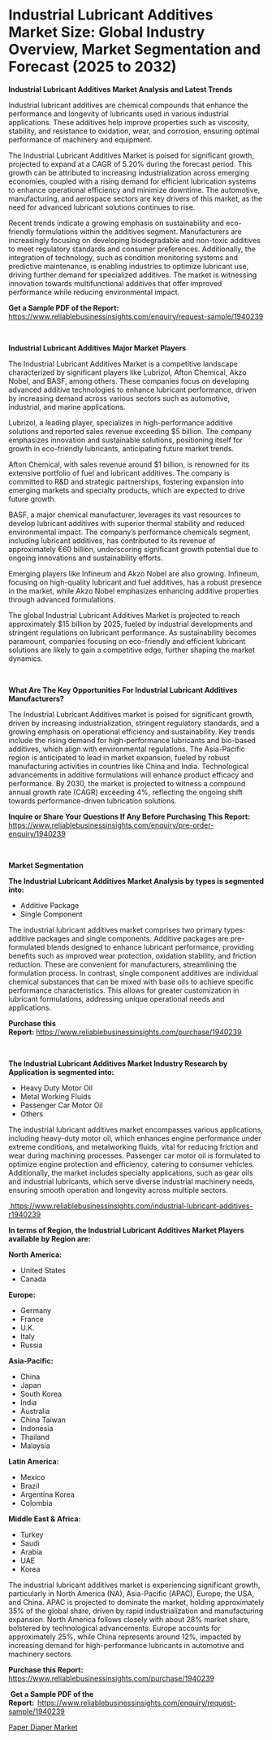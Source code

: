 <p><h1>Industrial Lubricant Additives Market Size: Global Industry Overview, Market Segmentation and Forecast (2025 to 2032)</h1></p><p><strong>Industrial Lubricant Additives Market Analysis and Latest Trends</strong></p>
<p><p>Industrial lubricant additives are chemical compounds that enhance the performance and longevity of lubricants used in various industrial applications. These additives help improve properties such as viscosity, stability, and resistance to oxidation, wear, and corrosion, ensuring optimal performance of machinery and equipment.</p><p>The Industrial Lubricant Additives Market is poised for significant growth, projected to expand at a CAGR of 5.20% during the forecast period. This growth can be attributed to increasing industrialization across emerging economies, coupled with a rising demand for efficient lubrication systems to enhance operational efficiency and minimize downtime. The automotive, manufacturing, and aerospace sectors are key drivers of this market, as the need for advanced lubricant solutions continues to rise.</p><p>Recent trends indicate a growing emphasis on sustainability and eco-friendly formulations within the additives segment. Manufacturers are increasingly focusing on developing biodegradable and non-toxic additives to meet regulatory standards and consumer preferences. Additionally, the integration of technology, such as condition monitoring systems and predictive maintenance, is enabling industries to optimize lubricant use, driving further demand for specialized additives. The market is witnessing innovation towards multifunctional additives that offer improved performance while reducing environmental impact.</p></p>
<p><strong>Get a Sample PDF of the Report:&nbsp;</strong> <a href="https://www.reliablebusinessinsights.com/enquiry/request-sample/1940239?utm_campaign=2301&utm_medium=2&utm_source=Github&utm_content=ia&utm_term=04042025&utm_id=industrial-lubricant-additives">https://www.reliablebusinessinsights.com/enquiry/request-sample/1940239</a></p>
<p>&nbsp;</p>
<p><strong>Industrial Lubricant Additives Major Market Players</strong></p>
<p><p>The Industrial Lubricant Additives Market is a competitive landscape characterized by significant players like Lubrizol, Afton Chemical, Akzo Nobel, and BASF, among others. These companies focus on developing advanced additive technologies to enhance lubricant performance, driven by increasing demand across various sectors such as automotive, industrial, and marine applications.</p><p>Lubrizol, a leading player, specializes in high-performance additive solutions and reported sales revenue exceeding $5 billion. The company emphasizes innovation and sustainable solutions, positioning itself for growth in eco-friendly lubricants, anticipating future market trends.</p><p>Afton Chemical, with sales revenue around $1 billion, is renowned for its extensive portfolio of fuel and lubricant additives. The company is committed to R&D and strategic partnerships, fostering expansion into emerging markets and specialty products, which are expected to drive future growth.</p><p>BASF, a major chemical manufacturer, leverages its vast resources to develop lubricant additives with superior thermal stability and reduced environmental impact. The company’s performance chemicals segment, including lubricant additives, has contributed to its revenue of approximately €60 billion, underscoring significant growth potential due to ongoing innovations and sustainability efforts.</p><p>Emerging players like Infineum and Akzo Nobel are also growing. Infineum, focusing on high-quality lubricant and fuel additives, has a robust presence in the market, while Akzo Nobel emphasizes enhancing additive properties through advanced formulations.</p><p>The global Industrial Lubricant Additives Market is projected to reach approximately $15 billion by 2025, fueled by industrial developments and stringent regulations on lubricant performance. As sustainability becomes paramount, companies focusing on eco-friendly and efficient lubricant solutions are likely to gain a competitive edge, further shaping the market dynamics.</p></p>
<p>&nbsp;</p>
<p><strong>What Are The Key Opportunities For Industrial Lubricant Additives Manufacturers?</strong></p>
<p><p>The Industrial Lubricant Additives market is poised for significant growth, driven by increasing industrialization, stringent regulatory standards, and a growing emphasis on operational efficiency and sustainability. Key trends include the rising demand for high-performance lubricants and bio-based additives, which align with environmental regulations. The Asia-Pacific region is anticipated to lead in market expansion, fueled by robust manufacturing activities in countries like China and India. Technological advancements in additive formulations will enhance product efficacy and performance. By 2030, the market is projected to witness a compound annual growth rate (CAGR) exceeding 4%, reflecting the ongoing shift towards performance-driven lubrication solutions.</p></p>
<p><strong>Inquire or Share Your Questions If Any Before Purchasing This Report:</strong> <a href="https://www.reliablebusinessinsights.com/enquiry/pre-order-enquiry/1940239?utm_campaign=2301&utm_medium=2&utm_source=Github&utm_content=ia&utm_term=04042025&utm_id=industrial-lubricant-additives">https://www.reliablebusinessinsights.com/enquiry/pre-order-enquiry/1940239</a></p>
<p>&nbsp;</p>
<p><strong>Market Segmentation</strong></p>
<p><strong>The Industrial Lubricant Additives Market Analysis by types is segmented into:</strong></p>
<p><ul><li>Additive Package</li><li>Single Component</li></ul></p>
<p><p>The industrial lubricant additives market comprises two primary types: additive packages and single components. Additive packages are pre-formulated blends designed to enhance lubricant performance, providing benefits such as improved wear protection, oxidation stability, and friction reduction. These are convenient for manufacturers, streamlining the formulation process. In contrast, single component additives are individual chemical substances that can be mixed with base oils to achieve specific performance characteristics. This allows for greater customization in lubricant formulations, addressing unique operational needs and applications.</p></p>
<p><strong>Purchase this Report:&nbsp;</strong><a href="https://www.reliablebusinessinsights.com/purchase/1940239?utm_campaign=2301&utm_medium=2&utm_source=Github&utm_content=ia&utm_term=04042025&utm_id=industrial-lubricant-additives">https://www.reliablebusinessinsights.com/purchase/1940239</a></p>
<p>&nbsp;</p>
<p><strong>The Industrial Lubricant Additives Market Industry Research by Application is segmented into:</strong></p>
<p><ul><li>Heavy Duty Motor Oil</li><li>Metal Working Fluids</li><li>Passenger Car Motor Oil</li><li>Others</li></ul></p>
<p><p>The industrial lubricant additives market encompasses various applications, including heavy-duty motor oil, which enhances engine performance under extreme conditions, and metalworking fluids, vital for reducing friction and wear during machining processes. Passenger car motor oil is formulated to optimize engine protection and efficiency, catering to consumer vehicles. Additionally, the market includes specialty applications, such as gear oils and industrial lubricants, which serve diverse industrial machinery needs, ensuring smooth operation and longevity across multiple sectors.</p></p>
<p><a href="https://www.reliablebusinessinsights.com/industrial-lubricant-additives-r1940239?utm_campaign=2301&utm_medium=2&utm_source=Github&utm_content=ia&utm_term=04042025&utm_id=industrial-lubricant-additives">&nbsp;https://www.reliablebusinessinsights.com/industrial-lubricant-additives-r1940239</a></p>
<p><strong>In terms of Region, the Industrial Lubricant Additives Market Players available by Region are:</strong></p>
<p>
    <p> <strong> North America: </strong>
        <ul>
            <li>United States</li>
            <li>Canada</li>
        </ul>
        </p> 
    <p> <strong> Europe: </strong>
        <ul>
            <li>Germany</li>
            <li>France</li>
            <li>U.K.</li>
            <li>Italy</li>
            <li>Russia</li>
        </ul>
        </p> 
    <p> <strong> Asia-Pacific: </strong>
        <ul>
            <li>China</li>
            <li>Japan</li>
            <li>South Korea</li>
            <li>India</li>
            <li>Australia</li>
            <li>China Taiwan</li>
            <li>Indonesia</li>
            <li>Thailand</li>
            <li>Malaysia</li>
        </ul>
        </p> 
    <p> <strong> Latin America: </strong>
        <ul>
            <li>Mexico</li>
            <li>Brazil</li>
            <li>Argentina Korea</li>
            <li>Colombia</li>
        </ul>
        </p> 
    <p> <strong> Middle East & Africa: </strong>
        <ul>
            <li>Turkey</li>
            <li>Saudi</li>
            <li>Arabia</li>
            <li>UAE</li>
            <li>Korea</li>
        </ul>
    </p>
    </p>
<p><p>The industrial lubricant additives market is experiencing significant growth, particularly in North America (NA), Asia-Pacific (APAC), Europe, the USA, and China. APAC is projected to dominate the market, holding approximately 35% of the global share, driven by rapid industrialization and manufacturing expansion. North America follows closely with about 28% market share, bolstered by technological advancements. Europe accounts for approximately 25%, while China represents around 12%, impacted by increasing demand for high-performance lubricants in automotive and machinery sectors.</p></p>
<p><strong>Purchase this Report: </strong><a href="https://www.reliablebusinessinsights.com/purchase/1940239?utm_campaign=2301&utm_medium=2&utm_source=Github&utm_content=ia&utm_term=04042025&utm_id=industrial-lubricant-additives">https://www.reliablebusinessinsights.com/purchase/1940239</a></p>
<p>&nbsp;<strong>Get a Sample PDF of the Report:&nbsp;&nbsp;</strong><a href="https://www.reliablebusinessinsights.com/enquiry/request-sample/1940239?utm_campaign=2301&utm_medium=2&utm_source=Github&utm_content=ia&utm_term=04042025&utm_id=industrial-lubricant-additives">https://www.reliablebusinessinsights.com/enquiry/request-sample/1940239</a></p>
<p><strong></strong></p>
<p><p><a href="https://github.com/kbollin866/Market-Research-Report-List-1/blob/main/paper-diaper-market.md?utm_campaign=2301&utm_medium=2&utm_source=Github&utm_content=ia&utm_term=04042025&utm_id=industrial-lubricant-additives">Paper Diaper Market</a></p></p>